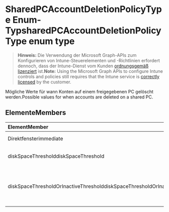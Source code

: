 # <a name="sharedpcaccountdeletionpolicytype-enum-type"></a><span data-ttu-id="6d3a0-101">SharedPCAccountDeletionPolicyType Enum-Typ</span><span class="sxs-lookup"><span data-stu-id="6d3a0-101">sharedPCAccountDeletionPolicyType enum type</span></span>

> <span data-ttu-id="6d3a0-102">**Hinweis:** Die Verwendung der Microsoft Graph-APIs zum Konfigurieren von Intune-Steuerelementen und -Richtlinien erfordert dennoch, dass der Intune-Dienst vom Kunden [ordnungsgemäß lizenziert](https://go.microsoft.com/fwlink/?linkid=839381) ist.</span><span class="sxs-lookup"><span data-stu-id="6d3a0-102">**Note:** Using the Microsoft Graph APIs to configure Intune controls and policies still requires that the Intune service is [correctly licensed](https://go.microsoft.com/fwlink/?linkid=839381) by the customer.</span></span>

<span data-ttu-id="6d3a0-103">Mögliche Werte für wann Konten auf einem freigegebenen PC gelöscht werden.</span><span class="sxs-lookup"><span data-stu-id="6d3a0-103">Possible values for when accounts are deleted on a shared PC.</span></span>
## <a name="members"></a><span data-ttu-id="6d3a0-104">Elemente</span><span class="sxs-lookup"><span data-stu-id="6d3a0-104">Members</span></span>
|<span data-ttu-id="6d3a0-105">Element</span><span class="sxs-lookup"><span data-stu-id="6d3a0-105">Member</span></span>|<span data-ttu-id="6d3a0-106">Wert</span><span class="sxs-lookup"><span data-stu-id="6d3a0-106">Value</span></span>|<span data-ttu-id="6d3a0-107">Beschreibung</span><span class="sxs-lookup"><span data-stu-id="6d3a0-107">Description</span></span>|
|:---|:---|:---|
|<span data-ttu-id="6d3a0-108">Direktfenster</span><span class="sxs-lookup"><span data-stu-id="6d3a0-108">immediate</span></span>|<span data-ttu-id="6d3a0-109">0</span><span class="sxs-lookup"><span data-stu-id="6d3a0-109">0</span></span>|<span data-ttu-id="6d3a0-110">Löschen Sie sofort.</span><span class="sxs-lookup"><span data-stu-id="6d3a0-110">Delete immediately.</span></span>|
|<span data-ttu-id="6d3a0-111">diskSpaceThreshold</span><span class="sxs-lookup"><span data-stu-id="6d3a0-111">diskSpaceThreshold</span></span>|<span data-ttu-id="6d3a0-112">1</span><span class="sxs-lookup"><span data-stu-id="6d3a0-112">1</span></span>|<span data-ttu-id="6d3a0-113">Löschen Sie Disk Space Schwellenwert.</span><span class="sxs-lookup"><span data-stu-id="6d3a0-113">Delete at disk space threshold.</span></span>|
|<span data-ttu-id="6d3a0-114">diskSpaceThresholdOrInactiveThreshold</span><span class="sxs-lookup"><span data-stu-id="6d3a0-114">diskSpaceThresholdOrInactiveThreshold</span></span>|<span data-ttu-id="6d3a0-115">2</span><span class="sxs-lookup"><span data-stu-id="6d3a0-115">2</span></span>|<span data-ttu-id="6d3a0-116">Löschen Sie Disk Space Schwellenwert oder inaktiv Schwellenwert.</span><span class="sxs-lookup"><span data-stu-id="6d3a0-116">Delete at disk space threshold or inactive threshold.</span></span>|



